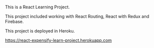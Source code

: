 
This is a React Learning Project.

This project included working with React Routing, React with Redux and Firebase.

This project is deployed in Heroku.

https://react-expensify-learn-project.herokuapp.com
